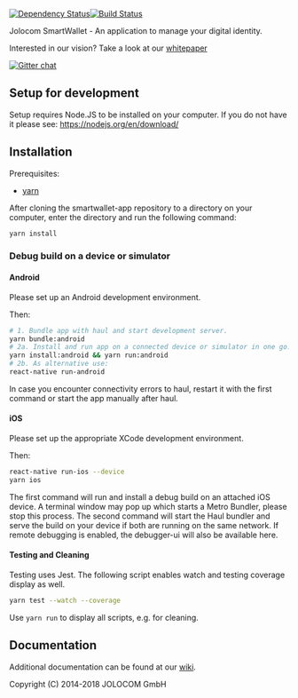 [![Dependency Status](https://david-dm.org/jolocom/smartwallet-app/develop.svg)](https://david-dm.org/jolocom/smartwallet-app/develop)[![Build Status](https://travis-ci.org/jolocom/smartwallet-app.svg?branch=develop)](https://travis-ci.org/jolocom/smartwallet-app)

Jolocom SmartWallet - An application to manage your digital identity.

Interested in our vision? Take a look at our [whitepaper](https://jolocom.io/wp-content/uploads/2018/07/Jolocom-Technical-WP-_-Self-Sovereign-and-Decentralised-Identity-By-Design-2018-03-09.pdf)

[![Gitter chat](https://badges.gitter.im/gitterHQ/gitter.png)](https://gitter.im/jolocom/SmartWallet)

Setup for development
---------------------

Setup requires Node.JS to be installed on your computer. If you do not have it please see:
https://nodejs.org/en/download/

## Installation

Prerequisites:
- [yarn](https://yarnpkg.com)

After cloning the smartwallet-app repository to a directory on your computer, enter the directory and run the following command:

```bash
yarn install
```

### Debug build on a device or simulator

#### Android

Please set up an Android development environment.

Then:

```bash
# 1. Bundle app with haul and start development server.
yarn bundle:android
# 2a. Install and run app on a connected device or simulator in one go. Use a second shell for this.
yarn install:android && yarn run:android
# 2b. As alternative use:
react-native run-android
```
In case you encounter connectivity errors to haul, restart it with the first command or start the app manually after haul.

#### iOS

Please set up the appropriate XCode development environment.

Then:

```bash
react-native run-ios --device
yarn ios
```

The first command will run and install a debug build on an attached iOS device. A terminal window may pop up which starts a Metro Bundler, please stop this process.
The second command will start the Haul bundler and serve the build on your device if both are running on the same network. If remote debugging is enabled, the debugger-ui will also be available here.

#### Testing and Cleaning

Testing uses Jest. The following script enables watch and testing coverage display as well.

```bash
yarn test --watch --coverage
```
Use ```yarn run``` to display all scripts, e.g. for cleaning.

Documentation
-------------
Additional documentation can be found at our [wiki](https://github.com/jolocom/smartwallet-app/wiki).

Copyright (C) 2014-2018  JOLOCOM GmbH

